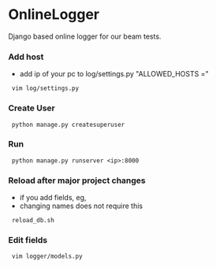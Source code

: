 # OnlineLogger
Django based online logger for our beam tests.

### Add host
 - add ip of your pc to log/settings.py "ALLOWED_HOSTS ="
<pre><code> vim log/settings.py </code></pre>

### Create User
<pre><code> python manage.py createsuperuser </code></pre>


### Run
<pre><code> python manage.py runserver &ltip&gt:8000 </code></pre>


### Reload after major project changes
 - if you add fields, eg, 
 - changing names does not require this
<pre><code> reload_db.sh </code></pre>

### Edit fields
<pre><code> vim logger/models.py </code></pre>
